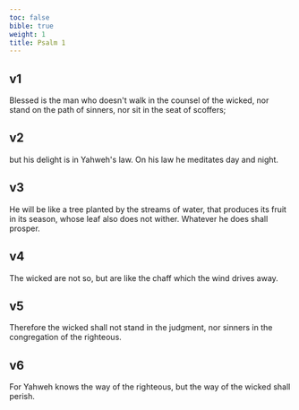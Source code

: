 ```yaml
---
toc: false
bible: true
weight: 1
title: Psalm 1
---
```




## v1 
Blessed is the man who doesn't walk in the counsel of the wicked, nor stand on the path of sinners, nor sit in the seat of scoffers; 

## v2 
but his delight is in Yahweh's law. On his law he meditates day and night. 

## v3 
He will be like a tree planted by the streams of water, that produces its fruit in its season, whose leaf also does not wither. Whatever he does shall prosper. 

## v4 
The wicked are not so, but are like the chaff which the wind drives away. 

## v5 
Therefore the wicked shall not stand in the judgment, nor sinners in the congregation of the righteous. 

## v6 
For Yahweh knows the way of the righteous, but the way of the wicked shall perish.
